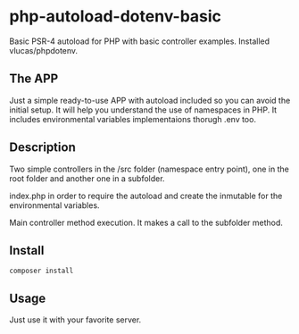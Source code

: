 # php-autoload-dotenv-basic
Basic PSR-4 autoload for PHP with basic controller examples.
Installed vlucas/phpdotenv.

## The APP

Just a simple ready-to-use APP with autoload included so you can avoid the initial setup.
It will help you understand the use of namespaces in PHP.
It includes environmental variables implementaions thorugh .env too.

## Description

Two simple controllers in the /src folder (namespace entry point), one in the root folder and another one in a subfolder.

index.php in order to require the autoload and create the inmutable for the environmental variables.

Main controller method execution. It makes a call to the subfolder method.

## Install

`composer install`

## Usage

Just use it with your favorite server.

